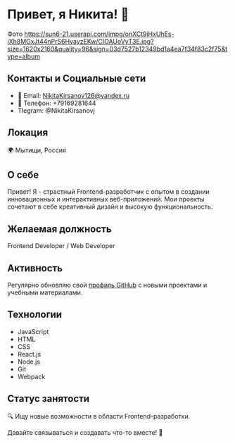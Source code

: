 # Привет, я Никита! 👋


Фото https://sun6-21.userapi.com/impg/onXCt9iHxUhEs-iXh8MGxJt44nPrS6HyayzEKw/CIOAUoVyT3E.jpg?size=1620x2160&quality=96&sign=03d7527b12349bd1a4ea7f34f83c2f75&type=album

## Контакты и Социальные сети
- 📧 Email: NikitaKirsanov126@yandex.ru
- 📱 Телефон: +79169281644
- Tlegram: @NikitaKirsanovj

## Локация
🌍 Мытищи, Россия

## О себе
Привет! Я - страстный Frontend-разработчик с опытом в создании инновационных и интерактивных веб-приложений. Мои проекты сочетают в себе креативный дизайн и высокую функциональность.

## Желаемая должность
Frontend Developer / Web Developer

## Активность
Регулярно обновляю свой [профиль GitHub](https://github.com/GachiJ) с новыми проектами и учебными материалами.

## Технологии
 - JavaScript
 - HTML
 - CSS
 - React.js
 - Node.js
 - Git
 - Webpack

## Статус занятости
🔍 Ищу новые возможности в области Frontend-разработки.

Давайте связываться и создавать что-то вместе! 🚀
